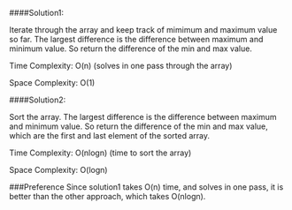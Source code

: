 ####Solution1:

Iterate through the array and keep track of mimimum and maximum value so far.
The largest difference is the difference between maximum and minimum value.
So return the difference of the min and max value.

Time Complexity: O(n) (solves in one pass through the array)

Space Complexity: O(1)

####Solution2:

Sort the array.
The largest difference is the difference between maximum and minimum value.
So return the difference of the min and max value, which are the first and last element of the sorted array.

Time Complexity: O(nlogn) (time to sort the array)

Space Complexity: O(logn)

###Preference
Since solution1 takes O(n) time, and solves in one pass, it is better than the other approach, which takes O(nlogn).
